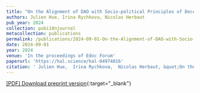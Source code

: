 ```yaml
---
title: "On the Alignment of DAO with Socio-political Principles of Decentralised Governance Using TOGAF and ArchiMate"
authors: Julien Hue, Irina Rychkova, Nicolas Herbaut
pub_year: 2024
collection: pubi18njournal
metacollection: publications
permalink: /publications/2024-09-01-On-the-Alignment-of-DAO-with-Socio-political-Principles-of-Decentralised-Governance-Using-TOGAF-and-ArchiMate
date: 2024-09-01
year: 2024
venue: 'In the proceedings of Edoc Forum'
paperurl: 'https://hal.science/hal-04974016'
citation: ' Julien Hue,  Irina Rychkova,  Nicolas Herbaut, &quot;On the Alignment of DAO with Socio-political Principles of Decentralised Governance Using TOGAF and ArchiMate.&quot; In the proceedings of Edoc Forum, 2024.'
---
```

[\[PDF\] Download preprint version](https://hal.science/hal-04974016){:target="_blank"}
